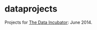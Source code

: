 dataprojects
============

Projects for [The Data Incubator](http://www.thedataincubator.com/): June 2014.

